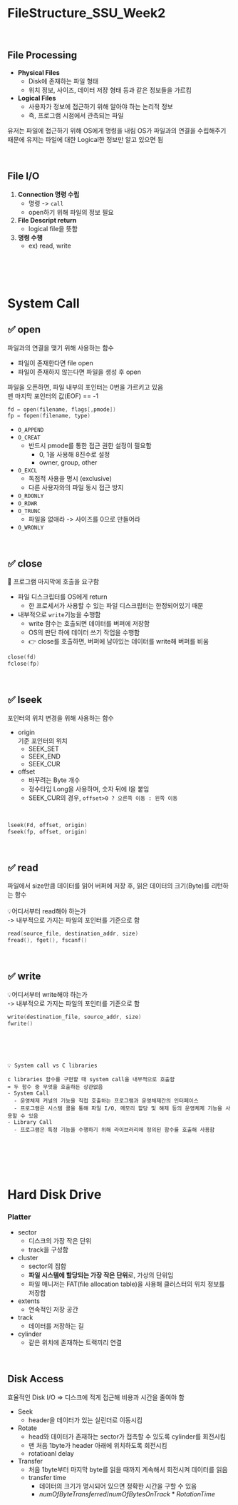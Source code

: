 # FileStructure_SSU_Week2

<br>

## File Processing
- **Physical Files**
  - Disk에 존재하는 파일 형태
  - 위치 정보, 사이즈, 데이터 저장 형태 등과 같은 정보들을 가르킴
- **Logical Files**
  - 사용자가 정보에 접근하기 위해 알아야 하는 논리적 정보
  - 즉, 프로그램 시점에서 관측되는 파일

유저는 파일에 접근하기 위해 OS에게 명령을 내림
OS가 파일과의 연결을 수립해주기 때문에 유저는 파일에 대한 Logical한 정보만 알고 있으면 됨

<br>

## File I/O
1. **Connection 명령 수립**
   - 명령 -> `call`
   - open하기 위해 파일의 정보 필요 
2. **File Descript return**
   - logical file을 뜻함
3. **명령 수행**
   - ex) read, write


<br><br><br>

# System Call

## ✅ open
파일과의 연결을 맺기 위해 사용하는 함수 <br>
- 파일이 존재한다면 file open <br>
- 파일이 존재하지 않는다면 파일을 생성 후 open <br>

파일을 오픈하면, 파일 내부의 포인터는 0번을 가르키고 있음 <br>
맨 마지막 포인터의 값(EOF) == -1

``` c
fd = open(filename, flags[,pmode])
fp = fopen(filename, type)
```

- `O_APPEND`
- `O_CREAT`
  - 반드시 pmode를 통한 접근 권한 설정이 필요함
    - 0, 1을 사용해 8진수로 설정
    - owner, group, other
- `O_EXCL`
  - 독점적 사용을 명시 (exclusive)
  - 다른 사용자와의 파일 동시 접근 방지
- `O_RDONLY`
- `O_RDWR`
- `O_TRUNC`
  - 파일을 없애라 -> 사이즈를 0으로 만들어라
- `O_WRONLY`

<br>

## ✅ close
🚨 프로그램 마지막에 호출을 요구함
- 파일 디스크립터를 OS에게 return
  - 한 프로세서가 사용할 수 있는 파일 디스크립터는 한정되어있기 때문
- 내부적으로 `write`기능을 수행함
    - write 함수는 호출되면 데이터를 버퍼에 저장함
    - OS의 판단 하에 데이터 쓰기 작업을 수행함
    - 👉 close를 호출하면, 버퍼에 남아있는 데이터를 write해 버퍼를 비움

```c
close(fd)
fclose(fp)
```

<br>

## ✅ lseek
포인터의 위치 변경을 위해 사용하는 함수
- origin <br>
    기준 포인터의 위치
  - SEEK_SET
  - SEEK_END
  - SEEK_CUR
- offset <br>
  - 바꾸려는 Byte 개수
  - 정수타입 Long을 사용하며, 숫자 뒤에 l을 붙임
  - SEEK_CUR의 경우, `offset>0 ? 오른쪽 이동 : 왼쪽 이동`

<br>

``` c
lseek(Fd, offset, origin)
fseek(fp, offset, origin)
```
<br>

## ✅ read
파일에서 size만큼 데이터를 읽어 버퍼에 저장 후, 읽은 데이터의 크기(Byte)를 리턴하는 함수 <br><br>
💡어디서부터 read해야 하는가 <br>
-> 내부적으로 가지는 파일의 포인터를 기준으로 함

``` c
read(source_file, destination_addr, size)
fread(), fget(), fscanf()
```
<br>

## ✅ write
💡어디서부터 write해야 하는가 <br>
-> 내부적으로 가지는 파일의 포인터를 기준으로 함

``` c
write(destination_file, source_addr, size)
fwrite()
```

<br><br><br>


    💡 System call vs C libraries

    c libraries 함수를 구현할 때 system call을 내부적으로 호출함
    ➡️ 두 함수 중 무엇을 호출하든 상관없음
    - System Call
      - 운영체제 커널의 기능을 직접 호출하는 프로그램과 운영체제간의 인터페이스
      - 프로그램은 시스템 콜을 통해 파일 I/O, 메모리 할당 및 해제 등의 운영체제 기능을 사용할 수 있음
    - Library Call
      - 프로그램은 특정 기능을 수행하기 위해 라이브러리에 정의된 함수를 호출해 사용함


<br><br><br><br>


# Hard Disk Drive

### Platter
- sector
  - 디스크의 가장 작은 단위
  - track을 구성함
- cluster
  - sector의 집합
  - **파일 시스템에 할당되는 가장 작은 단위**로, 가상의 단위임
  - 파일 매니저는 FAT(file allocation table)을 사용해 클러스터의 위치 정보를 저장함
- extents
  - 연속적인 저장 공간
- track
  - 데이터를 저장하는 길
- cylinder
  - 같은 위치에 존재하는 트랙끼리 연결

<br>

## Disk Access
효율적인 Disk I/O => 디스크에 적게 접근해 비용과 시간을 줄여야 함
- Seek
  - header을 데이터가 있는 실린더로 이동시킴
- Rotate
  - head와 데이터가 존재하는 sector가 접촉할 수 있도록 cylinder를 회전시킴
  - 맨 처음 1byte가 header 아래에 위치하도록 회전시킴
  - rotatioanl delay
- Transfer
  - 처음 1byte부터 마지막 byte를 읽을 때까지 계속해서 회전시켜 데이터를 읽음
  - transfer time
    - 데이터의 크기가 명시되어 있으면 정확한 시간을 구할 수 있음
    - $numOfByteTransferred / numOfBytesOnTrack*RotationTime$ 
